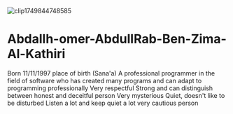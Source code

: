 ![clip1749844748585](https://github.com/user-attachments/assets/bcece405-46de-48e7-8350-0e556a6655f9)
# Abdallh-omer-AbdullRab-Ben-Zima-Al-Kathiri
Born 11/11/1997
place of birth (Sana'a)
A professional programmer in the field of software who has created many programs and can adapt to programming professionally 
Very respectful
Strong and can distinguish between honest and deceitful person
Very mysterious
Quiet, doesn't like to be disturbed 
Listen a lot and keep quiet a lot
very cautious person
